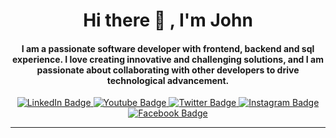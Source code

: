 <h1 align="center">Hi there 👋 , I'm John
</h1>

<h4 align="center">
I am a passionate software developer with frontend, backend and sql experience. I love creating innovative and challenging solutions, and I am passionate about collaborating with other developers to drive technological advancement.
</h4>

<div id="badges" align="center">
    <a href="https://www.linkedin.com/in/j-naduer/">
      <img src="https://img.shields.io/badge/LinkedIn-blue?style=for-the-badge&logo=linkedin&logoColor=white" alt="LinkedIn Badge"/>
    </a>
    <a href="https://www.youtube.com/@johnnaduerespinoyaros6954">
      <img src="https://img.shields.io/badge/YouTube-red?style=for-the-badge&logo=youtube&logoColor=white" alt="Youtube Badge"/>
    </a>
    <a href="https://twitter.com/YarosJhon">
      <img src="https://img.shields.io/badge/Twitter-blue?style=for-the-badge&logo=twitter&logoColor=white" alt="Twitter Badge"/>
    </a>
    <a href="https://www.instagram.com/espinoyaros/">
    <img src="https://img.shields.io/badge/Instagram-E4405F?style=for-the-badge&logo=instagram&logoColor=white" alt="Instagram Badge"/>
     </a>

   <a href="https://www.facebook.com/jhon.espinoyaros">
    <img src="https://img.shields.io/badge/Facebook-1877F2?style=for-the-badge&logo=facebook&logoColor=white" alt="Facebook Badge"/>
   </a>
</div>

---
<table>
    
</table>

